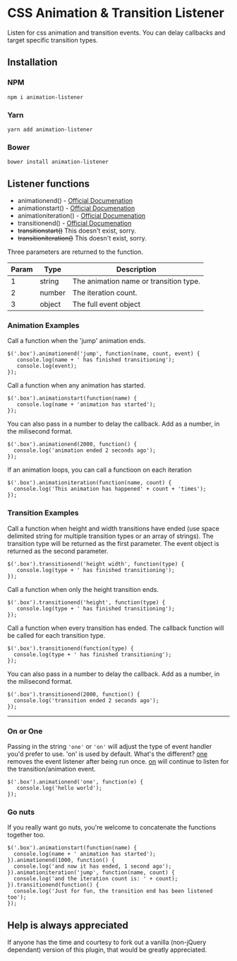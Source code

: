 # CSS Animation & Transition Listener

Listen for css animation and transition events. You can delay callbacks and target specific transition types.

## Installation

### NPM
```
npm i animation-listener
```

### Yarn
```
yarn add animation-listener
```

### Bower
```
bower install animation-listener
```


## Listener functions
- animationend() - [Official Documenation](https://developer.mozilla.org/en-US/docs/Web/Events/animationstart)
- animationstart() - [Official Documenation](https://developer.mozilla.org/en-US/docs/Web/Events/animationend)
- animationiteration() - [Official Documenation](https://developer.mozilla.org/en-US/docs/Web/Events/animationiteration)
- transitionend() - [Official Documenation](https://developer.mozilla.org/en-US/docs/Web/Events/transitionend)
- ~~transitionstart()~~ This doesn't exist, sorry.
- ~~transitioniteration()~~ This doesn't exist, sorry.


Three parameters are returned to the function.

| Param | Type   | Description
| ----- | ------ | -----------
| 1     | string | The animation name or transition type.
| 2     | number | The iteration count.
| 3     | object | The full event object

### Animation Examples

Call a function when the 'jump' animation ends.
```
$('.box').animationend('jump', function(name, count, event) {
   console.log(name + ' has finished transitioning');
   console.log(event);
});
```

Call a function when any animation has started.
```
$('.box').animationstart(function(name) {
   console.log(name + 'animation has started');
});
```

You can also pass in a number to delay the callback. Add as a number, in the milisecond format.
```
$('.box').animationend(2000, function() {
  console.log('animation ended 2 seconds ago');
});
```

If an animation loops, you can call a functioon on each iteration
```
$('.box').animationiteration(function(name, count) {
  console.log('This animation has happened' + count + 'times');
});
```

### Transition Examples

Call a function when height and width transitions have ended (use space delimited string for multiple transition types or an array of strings).
The transition type will be returned as the first parameter. The event object is returned as the second parameter.
```
$('.box').transitionend('height width', function(type) {
   console.log(type + ' has finished transitioning');
});
```

Call a function when only the height transition ends.
```
$('.box').transitionend('height', function(type) {
   console.log(type + ' has finished transitioning');
});
```

Call a function when every transition has ended. The callback function will be called for each transition type.
```
$('.box').transitionend(function(type) {
  console.log(type + ' has finished transitioning');
});
```

You can also pass in a number to delay the callback. Add as a number, in the milisecond format.
```
$('.box').transitionend(2000, function() {
  console.log('transition ended 2 seconds ago');
});
```
----

### On or One
Passing in the string ```'one'``` or ```'on'``` will adjust the type of event handler you'd prefer to use. 'on' is used by default. What's the different? [one](http://api.jquery.com/one/) removes the event listener after being run once. [on](http://api.jquery.com/on/) will continue to listen for the transition/animation event.
```
$('.box').animationend('one', function(e) {
   console.log('hello world');
});
```
### Go nuts
If you really want go nuts, you're welcome to concatenate the functions together too.
```
$('.box').animationstart(function(name) {
  console.log(name + ' animation has started');
}).animationend(1000, function() {
  console.log('and now it has ended, 1 second ago');
}).animationiteration('jump', function(name, count) {
  console.log('and the iteration count is: ' + count);
}).transitionend(function() {
  console.log('Just for fun, the transition end has been listened too');
});
```


## Help is always appreciated

If anyone has the time and courtesy to fork out a vanilla (non-jQuery dependant) version of this plugin, that would be greatly appreciated.
